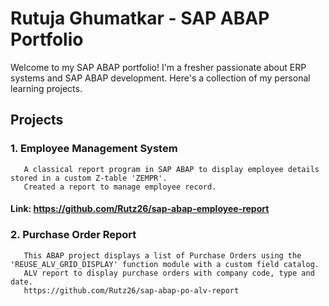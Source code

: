 # Rutuja Ghumatkar - SAP ABAP Portfolio

Welcome to my SAP ABAP portfolio! I'm a fresher passionate about ERP systems and SAP ABAP development. Here's a collection of my personal learning projects.

## Projects
### 1. Employee Management System
       A classical report program in SAP ABAP to display employee details stored in a custom Z-table 'ZEMPR'.
       Created a report to manage employee record.
#### Link: https://github.com/Rutz26/sap-abap-employee-report
### 2. Purchase Order Report
       This ABAP project displays a list of Purchase Orders using the 'REUSE_ALV_GRID_DISPLAY' function module with a custom field catalog.
       ALV report to display purchase orders with company code, type and date.
       https://github.com/Rutz26/sap-abap-po-alv-report
       
